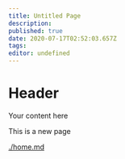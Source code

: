 ```yaml
---
title: Untitled Page
description: 
published: true
date: 2020-07-17T02:52:03.657Z
tags: 
editor: undefined
---
```


# Header
Your content here

This is a new page


[./home.md](./home.md)
